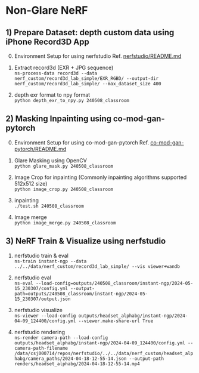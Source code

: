 # Non-Glare NeRF

## 1) Prepare Dataset: depth custom data using iPhone Record3D App
0. Environment Setup for using nerfstudio
Ref. [nerfstudio/README.md](./nerfstudio/README.md)

1. Extract record3d (EXR + JPG sequence) </br>
```ns-process-data record3d --data nerf_custom/record3d_lab_simple/EXR_RGBD/ --output-dir nerf_custom/record3d_lab_simple/ --max_dataset_size 400```

3. depth exr format to npy format </br>
```python depth_exr_to_npy.py 240508_classroom```


## 2) Masking Inpainting using co-mod-gan-pytorch
0. Environment Setup for using co-mod-gan-pytorch
Ref. [co-mod-gan-pytorch/README.md](./co-mod-gan-pytorch/README.md)

1. Glare Masking using OpenCV </br>
```python glare_mask.py 240508_classroom```

2. Image Crop for inpainting (Commonly inpainting algorithms supported 512x512 size) </br>
```python image_crop.py 240508_classroom```

3. inpainting </br>
```./test.sh 240508_classroom```

4. Image merge </br>
```python image_merge.py 240508_classroom```


## 3) NeRF Train & Visualize using nerfstudio
1. nerfstudio train & eval </br>
```ns-train instant-ngp --data ../../data/nerf_custom/record3d_lab_simple/ --vis viewer+wandb```

2. nerfstudio eval </br>
```ns-eval --load-config=outputs/240508_classroom/instant-ngp/2024-05-15_230307/config.yml --output-path=outputs/240508_classroom/instant-ngp/2024-05-15_230307/output.json```

3. nerfstudio visualize </br>
```ns-viewer --load-config outputs/headset_alphabg/instant-ngp/2024-04-09_124400/config.yml --viewer.make-share-url True```

4. nerfstudio rendering </br>
```ns-render camera-path --load-config outputs/headset_alphabg/instant-ngp/2024-04-09_124400/config.yml --camera-path-filename /data/csj000714/repos/nerfstudio/../../data/nerf_custom/headset_alphabg/camera_paths/2024-04-18-12-55-14.json --output-path renders/headset_alphabg/2024-04-18-12-55-14.mp4```
```